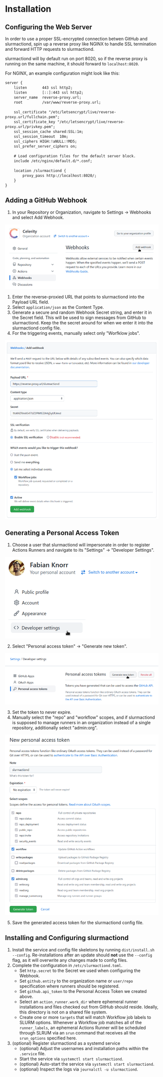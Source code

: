 # Installation

## Configuring the Web Server

In order to use a proper SSL-encrypted connection betwen GitHub and slurmactiond, spin up a reverse
proxy like NGINX to handle SSL termination and forward HTTP requests to slurmactiond.

slurmactiond will by default run on port 8020, so if the reverse proxy is running on the same
machine, it should forward to `localhost:8020`.

For NGINX, an example configuration might look like this:

```
server {
    listen       443 ssl http2;
    listen       [::]:443 ssl http2;
    server_name  reverse-proxy.url;
    root         /var/www/reverse-proxy.url;

    ssl_certificate "/etc/letsencrypt/live/reverse-proxy.url/fullchain.pem";
    ssl_certificate_key "/etc/letsencrypt/live/reverse-proxy.url/privkey.pem";
    ssl_session_cache shared:SSL:1m;
    ssl_session_timeout  10m;
    ssl_ciphers HIGH:!aNULL:!MD5;
    ssl_prefer_server_ciphers on;

    # Load configuration files for the default server block.
    include /etc/nginx/default.d/*.conf;

    location /slurmactiond {
        proxy_pass http://localhost:8020/;
    }
}
```

## Adding a GitHub Webhook

1. In your Repository or Organization, navigate to Settings → Webhooks and select Add Webhook.

![Adding a Webhook](doc/images/add-webhook.png)

1. Enter the reverse-proxied URL that points to slurmactiond into the Payload URL field.
2. Select `application/json` as the Content Type.
3. Generate a secure and random Webhook Secret string, and enter it in the Secret field. This will
   be used to sign messages from GitHub to slurmactiond. Keep the the secret around for when we
   enter it into the slurmactiond config file.
4. For the triggering events, manually select only "Worfklow jobs".

![Adding a Webhook](doc/images/add-webhook-form.png)

## Generating a Personal Access Token

1. Choose a user that slurmactiond will impersonate in order to register Actions Runners and
   navigate to its "Settings" -> "Developer Settings".

![Developer Settings](doc/images/dev-settings.png)

2. Select "Personal access token" -> "Generate new token".

![Generating an Access Token](doc/images/generate-access-token.png)

3. Set the token to never expire.
4. Manually select the "repo" and "workflow" scopes, and if slurmactiond is supposed to manage
   runners in an organization instead of a single repository, additionally select "admin:org".

![Generating an Access Token](doc/images/generate-access-token-form.png)

5. Save the generated access token for the slurmactiond config file.

## Installing and Configuring slurmactiond

1. Install the service and config file skeletons by running ```dist/install.sh --config```.
   Re-installations after an update should **not** use the `--config` flag, as it will overwrite
   any changes made to config files.
2. Complete the configuration in `/etc/slurmactiond.toml`.
   - Set `http.secret` to the Secret we used when configuring the Webhook.
   - Set `github.entity` to the organization name or `user/repo` specification where runners
     should be registered.
   - Set `github.api_token` to the Personal Access Token we created above.
   - Select an `action_runner.work_dir` where ephemeral runner installations and files checked out
     from GitHub should reside. Ideally, this directory is not on a shared file system.
   - Create one or more `targets` that will match Workflow job labels to SLURM options. Whenever
     a Workflow job matches all of the `runner_labels`, an ephemeral Actions Runner will be
     scheduled through SLRUM via an `srun` command that receives all the `srun_options` specified
     here.
3. (optional) Register slurmactiond as a systemd service
   - (optional) Adjust the usernames and installation paths within the `.service` file.
   - Start the service via `systemctl start slurmactiond`.
   - (optional) Auto-start the service via `systemctl start slurmactiond`.
   - (optional) Inspect the logs via `journalctl -u slurmactiond`.
